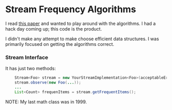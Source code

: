 # Stream Frequency Algorithms

I read [this paper](http://www2.research.att.com/~marioh/papers/vldb08-2.pdf‎) and wanted to play around with the 
algorithms.  I had a hack day coming up; this code is the product.

I didn't make any attempt to make choose efficient data structures.  I was primarily focused on getting the algorithms
correct.

### Stream Interface

It has just two methods:

```java
    Stream<Foo> stream = new YourStreamImplementation<Foo>(acceptableErrorDouble);
    stream.observe(new Foo(...));
    ...
    List<Count> frequenItems = stream.getFrequentItems();
```


NOTE: My last math class was in 1999.
